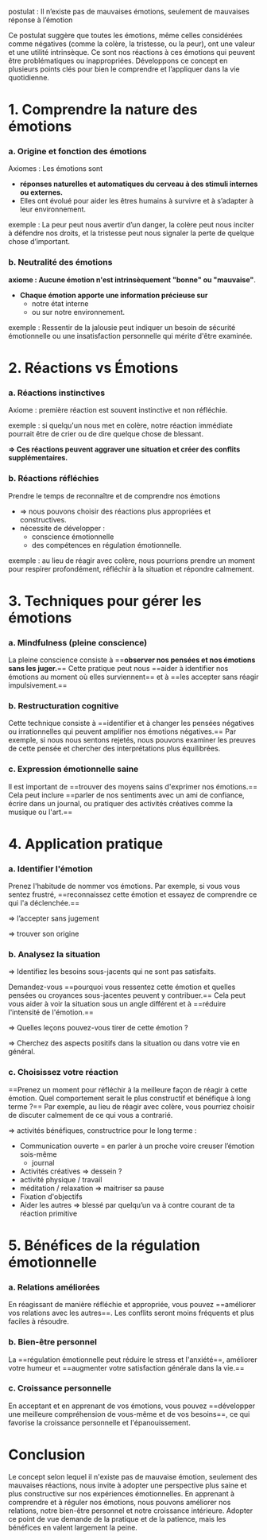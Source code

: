 
postulat : Il n’existe pas de mauvaises émotions, seulement de mauvaises réponse à l’émotion

Ce postulat suggère que toutes les émotions, même celles considérées comme négatives (comme la colère, la tristesse, ou la peur), ont une valeur et une utilité intrinsèque. Ce sont nos réactions à ces émotions qui peuvent être problématiques ou inappropriées. Développons ce concept en plusieurs points clés pour bien le comprendre et l’appliquer dans la vie quotidienne.

# 1. Comprendre la nature des émotions

### a. Origine et fonction des émotions

Axiomes : Les émotions sont

- **réponses naturelles et automatiques du cerveau à des stimuli internes ou externes.**
- Elles ont évolué pour aider les êtres humains à survivre et à s’adapter à leur environnement.

exemple : La peur peut nous avertir d’un danger, la colère peut nous inciter à défendre nos droits, et la tristesse peut nous signaler la perte de quelque chose d’important.

### b. Neutralité des émotions

**axiome : Aucune émotion n'est intrinsèquement "bonne" ou "mauvaise"**.

- **Chaque émotion apporte une information précieuse sur**
    - notre état interne
    - ou sur notre environnement.

exemple : Ressentir de la jalousie peut indiquer un besoin de sécurité émotionnelle ou une insatisfaction personnelle qui mérite d'être examinée.

# 2. Réactions vs Émotions

### a. Réactions instinctives

Axiome : première réaction est souvent instinctive et non réfléchie.

exemple : si quelqu'un nous met en colère, notre réaction immédiate pourrait être de crier ou de dire quelque chose de blessant.

**⇒ Ces réactions peuvent aggraver une situation et créer des conflits supplémentaires.**

### b. Réactions réfléchies

Prendre le temps de reconnaître et de comprendre nos émotions

- ⇒ nous pouvons choisir des réactions plus appropriées et constructives.
- nécessite de développer :
    - conscience émotionnelle
    - des compétences en régulation émotionnelle.

exemple : au lieu de réagir avec colère, nous pourrions prendre un moment pour respirer profondément, réfléchir à la situation et répondre calmement.

  

# 3. Techniques pour gérer les émotions

### a. Mindfulness (pleine conscience)

La pleine conscience consiste à ==**observer nos pensées et nos émotions sans les juger.**== Cette pratique peut nous ==aider à identifier nos émotions au moment où elles surviennent== et à ==les accepter sans réagir impulsivement.==

### b. Restructuration cognitive

Cette technique consiste à ==identifier et à changer les pensées négatives ou irrationnelles qui peuvent amplifier nos émotions négatives.== Par exemple, si nous nous sentons rejetés, nous pouvons examiner les preuves de cette pensée et chercher des interprétations plus équilibrées.

### c. Expression émotionnelle saine

Il est important de ==trouver des moyens sains d'exprimer nos émotions.== Cela peut inclure ==parler de nos sentiments avec un ami de confiance, écrire dans un journal, ou pratiquer des activités créatives comme la musique ou l'art.==

# 4. Application pratique

### a. Identifier l'émotion

Prenez l'habitude de nommer vos émotions. Par exemple, si vous vous sentez frustré, ==reconnaissez cette émotion et essayez de comprendre ce qui l'a déclenchée.==

⇒ l’accepter sans jugement

⇒ trouver son origine

### b. Analysez la situation

⇒ Identifiez les besoins sous-jacents qui ne sont pas satisfaits.

Demandez-vous ==pourquoi vous ressentez cette émotion et quelles pensées ou croyances sous-jacentes peuvent y contribuer.== Cela peut vous aider à voir la situation sous un angle différent et à ==réduire l'intensité de l'émotion.==

⇒ Quelles leçons pouvez-vous tirer de cette émotion ?

⇒ Cherchez des aspects positifs dans la situation ou dans votre vie en général.

### c. Choisissez votre réaction

==Prenez un moment pour réfléchir à la meilleure façon de réagir à cette émotion. Quel comportement serait le plus constructif et bénéfique à long terme ?== Par exemple, au lieu de réagir avec colère, vous pourriez choisir de discuter calmement de ce qui vous a contrarié.

⇒ activités bénéfiques, constructrice pour le long terme :

- Communication ouverte = en parler à un proche voire creuser l’émotion sois-même
    - journal
- Activités créatives ⇒ dessein ?
- activité physique / travail
- méditation / relaxation ⇒ maitriser sa pause
- Fixation d'objectifs
- Aider les autres ⇒ blessé par quelqu’un va à contre courant de ta réaction primitive

# 5. Bénéfices de la régulation émotionnelle

### a. Relations améliorées

En réagissant de manière réfléchie et appropriée, vous pouvez ==améliorer vos relations avec les autres==. Les conflits seront moins fréquents et plus faciles à résoudre.

### b. Bien-être personnel

La ==régulation émotionnelle peut réduire le stress et l'anxiété==, améliorer votre humeur et ==augmenter votre satisfaction générale dans la vie.==

### c. Croissance personnelle

En acceptant et en apprenant de vos émotions, vous pouvez ==développer une meilleure compréhension de vous-même et de vos besoins==, ce qui favorise la croissance personnelle et l'épanouissement.

# Conclusion

Le concept selon lequel il n'existe pas de mauvaise émotion, seulement des mauvaises réactions, nous invite à adopter une perspective plus saine et plus constructive sur nos expériences émotionnelles. En apprenant à comprendre et à réguler nos émotions, nous pouvons améliorer nos relations, notre bien-être personnel et notre croissance intérieure. Adopter ce point de vue demande de la pratique et de la patience, mais les bénéfices en valent largement la peine.